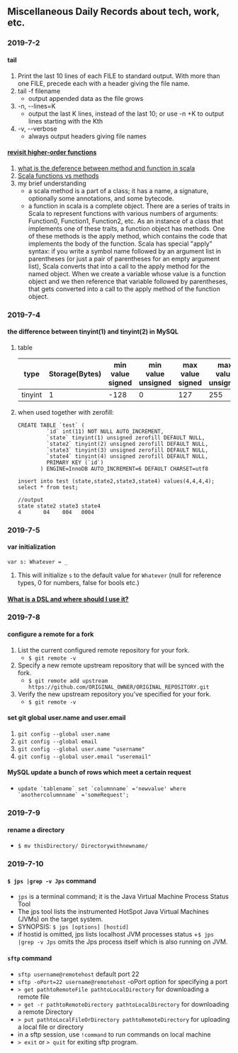 ## Miscellaneous Daily Records about tech, work, etc.

### 2019-7-2

#### tail
1. Print  the last 10 lines of each FILE to standard output.  With more than one FILE, precede each with a header giving the file name.
2. tail -f filename
   + output appended data as the file grows
3. -n, --lines=K
   + output the last K lines, instead of the last 10; or use -n +K to output lines starting with the Kth
4. -v, --verbose
   + always output headers giving file names

#### [revisit higher-order functions](https://danielwestheide.com/blog/2013/01/23/the-neophytes-guide-to-scala-part-10-staying-dry-with-higher-order-functions.html)
1. [what is the deference between method and function in scala](https://stackoverflow.com/questions/2529184/difference-between-method-and-function-in-scala)
2. [Scala functions vs methods](http://jim-mcbeath.blogspot.com/2009/05/scala-functions-vs-methods.html)
3. my brief understanding
   + a scala method is a part of a class; it has a name, a signature, optionally some annotations, and some bytecode.
   + a function in scala is a complete object. There are a series of traits in Scala to represent functions with various numbers of arguments: Function0, Function1, Function2, etc. As an instance of a class that implements one of these traits, a function object has methods. One of these methods is the apply method, which contains the code that implements the body of the function. Scala has special "apply" syntax: if you write a symbol name followed by an argument list in parentheses (or just a pair of parentheses for an empty argument list), Scala converts that into a call to the apply method for the named object. When we create a variable whose value is a function object and we then reference that variable followed by parentheses, that gets converted into a call to the apply method of the function object. 
### 2019-7-4
#### the difference between tinyint(1) and tinyint(2) in MySQL
1. table

   |type    | Storage(Bytes)|min value signed|min value unsigned|max value signed|max value unsigned|
   |--------|---------------|----------------|------------------|----------------|------------------|
   |tinyint | 1             |    -128        |     0            |   127          |        255       |
2. when used together with zerofill:
   ``` 
   CREATE TABLE `test` (                                  
            `id` int(11) NOT NULL AUTO_INCREMENT,                
            `state` tinyint(1) unsigned zerofill DEFAULT NULL,   
            `state2` tinyint(2) unsigned zerofill DEFAULT NULL,  
            `state3` tinyint(3) unsigned zerofill DEFAULT NULL,  
            `state4` tinyint(4) unsigned zerofill DEFAULT NULL,  
            PRIMARY KEY (`id`)                                   
          ) ENGINE=InnoDB AUTO_INCREMENT=6 DEFAULT CHARSET=utf8  
   
   insert into test (state,state2,state3,state4) values(4,4,4,4);
   select * from test; 
   
   //output
   state state2 state3 state4
   4       04    004   0004
   
   ```
### 2019-7-5
#### var initialization
   ``` 
   var s: Whatever = _
   ```
1. This will initialize ```s``` to the default value for ```Whatever``` (null for reference types, 0 for numbers, false for bools etc.)
#### [What is a DSL and where should I use it?](https://stackoverflow.com/questions/41724/what-is-a-dsl-and-where-should-i-use-it)

### 2019-7-8
#### configure a remote for a fork
1. List the current configured remote repository for your fork.
   + ```$ git remote -v```
2. Specify a new remote upstream repository that will be synced with the fork.
   + ```$ git remote add upstream https://github.com/ORIGINAL_OWNER/ORIGINAL_REPOSITORY.git```
3. Verify the new upstream repository you've specified for your fork.
   + ```$ git remote -v```
#### set git global user.name and user.email
1. ```git config --global user.name```
2. ```git config --global email```
3. ```git config --global user.name "username"```
4. ```git config --global user.email "useremail"```

#### MySQL update a bunch of rows which meet a certain request
   + ```update `tablename` set `columnname` ='newvalue' where `anothercolumnname` ='someRequest'; ```
### 2019-7-9
#### rename a directory
   + ```$ mv thisDirectory/ Directorywithnewname/```
### 2019-7-10
#### ```$ jps |grep -v Jps``` command
   + ```jps``` is a terminal command; it is the Java Virtual Machine Process Status Tool
   + The jps tool lists the instrumented HotSpot Java Virtual Machines (JVMs) on the target system. 
   + SYNOPSIS: ```$ jps [options] [hostid]```
   + if hostid is omitted, jps lists localhost JVM processes status
   +```$ jps |grep -v Jps``` omits the Jps process itself which is also running on JVM.
#### ```sftp``` command
   + ```sftp username@remotehost``` default port 22
   + ```sftp -oPort=22 username@remotehost``` -oPort option for specifying a port
   + ```> get pathtoRemoteFile pathtoLocalDirectory``` for downloading a remote file
   + ```> get -r pathtoRemoteDirectory pathtoLocalDirectory``` for downloading a remote Directory
   + ```> put pathtoLocalFileOrDirectory pathtoRemoteDirectory``` for uploading a local file or directory
   + in a sftp session, use ```!command``` to run commands on local machine
   + ```> exit``` or ```> quit``` for exiting sftp program.